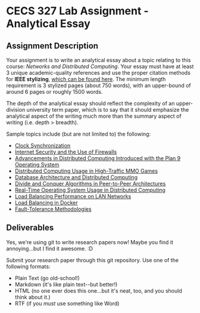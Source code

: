 # CECS 327 Lab Assignment - Analytical Essay 

## Assignment Description
Your assignment is to write an analytical essay about a topic relating to this course: *Networks and Distributed Computing*. Your essay must have at least 3 unique academic-quality references and use the proper citation methods for **IEEE stylizing**, [which can be found here](https://ieee-dataport.org/sites/default/files/analysis/27/IEEE%20Citation%20Guidelines.pdf). The minimum length requirement is 3 stylized pages (about 750 words), with an upper-bound of around 6 pages or roughly 1500 words.

The depth of the analytical essay should reflect the complexity of an upper-division university term paper, which is to say that it should emphasize the analytical aspect of the writing much more than the summary aspect of writing (i.e. depth > breadth). 

Sample topics include (but are not limited to) the following:

* [Clock Synchronization](https://en.wikipedia.org/wiki/Clock_synchronization)
* [Internet Security and the Use of Firewalls](https://us.norton.com/internetsecurity-emerging-threats-what-is-firewall.html)
* [Advancements in Distributed Computing Introduced with the Plan 9 Operating System](https://en.wikipedia.org/wiki/Plan_9_from_Bell_Labs)
* [Distributed Computing Usage in High-Traffic MMO Games](https://www.researchgate.net/publication/289719929_Scalable_software_architecture_for_distributed_MMORPG_traffic_generation_based_on_integration_of_UrBBaN-Gen_and_IMUNES)
* [Database Architecture and Distributed Computing](https://phoenixnap.com/kb/distributed-database)
* [Divide and Conquer Algorithms in Peer-to-Peer Architectures](https://www.researchgate.net/publication/224602692_A_Flexible_Divide-And-Conquer_Protocol_for_Multi-View_Peer-to-Peer_Live_Streaming)
* [Real-Time Operating System Usage in Distributed Computing](https://en.wikipedia.org/wiki/Real-time_operating_system)
* [Load Balancing Performance on LAN Networks](https://www.nginx.com/resources/glossary/load-balancing/)
* [Load Balancing in Docker](https://superuser.openstack.org/articles/run-load-balanced-service-docker-containers-openstack)
* [Fault-Tolerance Methodologies](https://en.wikipedia.org/wiki/Fault_tolerance)

## Deliverables
Yes, we're using git to write research papers now! Maybe you find it annoying...but I find it awesome. :D

Submit your research paper through this git repository. Use one of the following formats:
* Plain Text (go old-school!)
* Markdown (it's like plain text--but better!)
* HTML (no one ever does this one...but it's neat, too, and you should think about it.)
* RTF (if you *must* use something like Word)
